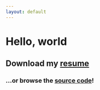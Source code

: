 ```yaml
---
layout: default
---
```


# Hello, world

<script src="https://platform.linkedin.com/badges/js/profile.js" async defer type="text/javascript"></script>

<div class="badge-base LI-profile-badge" data-locale="en_US" data-size="large" data-theme="dark" data-type="HORIZONTAL" data-vanity="ryan-najac" data-version="v1"><a class="badge-base__link LI-simple-link" href="https://www.linkedin.com/in/ryan-najac?trk=profile-badge"></a></div>
              
## Download my [resume](./assets/rdnajac-resume.pdf)

### ...or browse the [source code](./assets/rdnajac-resume.md)!


